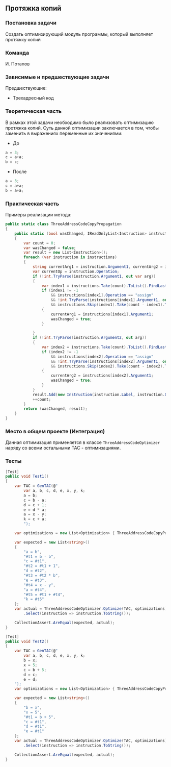 ## Протяжка копий

### Постановка задачи
Создать оптимизирующий модуль программы, который выполняет протяжку копий

### Команда
И. Потапов

### Зависимые и предшествующие задачи
Предшествующие:

- Трехадресный код

### Теоретическая часть
В рамках этой задачи необходимо было реализовать оптимизацию протяжка копий. Суть данной оптимизации заключается в том, чтобы заменить в выражениях переменные их значениями:

* До 

```csharp
a = 3;
с = a+a;
b = c;
```

* После

```csharp
a = 3;
с = a+a;
b = a+a;
```

### Практическая часть
Примеры реализации метода:

```csharp
public static class ThreeAddressCodeCopyPropagation
{
    public static (bool wasChanged, IReadOnlyList<Instruction> instructions) PropagateCopies(IReadOnlyList<Instruction> instructions)
    {
        var count = 0;
        var wasChanged = false;
        var result = new List<Instruction>();
        foreach (var instruction in instructions)
        {
            string currentArg1 = instruction.Argument1, currentArg2 = instruction.Argument2;
            var currentOp = instruction.Operation;
            if (!int.TryParse(instruction.Argument1, out var arg))
            {
                var index1 = instructions.Take(count).ToList().FindLastIndex(x => x.Result == instruction.Argument1);
                if (index1 != -1
                    && instructions[index1].Operation == "assign"
                    && !int.TryParse(instructions[index1].Argument1, out arg)
                    && instructions.Skip(index1).Take(count - index1).ToList().FindLastIndex(x => x.Result == instructions[index1].Argument1) == -1)
                {
                    currentArg1 = instructions[index1].Argument1;
                    wasChanged = true;
                }

            }
            if (!int.TryParse(instruction.Argument2, out arg))
            {
                var index2 = instructions.Take(count).ToList().FindLastIndex(x => x.Result == instruction.Argument2);
                if (index2 != -1
                    && instructions[index2].Operation == "assign"
                    && !int.TryParse(instructions[index2].Argument1, out arg)
                    && instructions.Skip(index2).Take(count - index2).ToList().FindLastIndex(x => x.Result == instructions[index2].Argument1) == -1)
                {
                    currentArg2 = instructions[index2].Argument1;
                    wasChanged = true;
                }
            }
            result.Add(new Instruction(instruction.Label, instruction.Operation, currentArg1, currentArg2, instruction.Result));
            ++count;
        }
        return (wasChanged, result);
    }
}
```

### Место в общем проекте (Интеграция)
Данная оптимизация применяется в классе `ThreeAddressCodeOptimizer` наряду со всеми остальными TAC - оптимизациями.

### Тесты

```csharp
[Test]
public void Test1()
{
    var TAC = GenTAC(@"
        var a, b, c, d, e, x, y, k;
        a = b;
        c = b - a;
        d = c + 1;
        e = d * a;
        a = x - y;
        k = c + a;
        ");

    var optimizations = new List<Optimization> { ThreeAddressCodeCopyPropagation.PropagateCopies };

    var expected = new List<string>()
    {
        "a = b",
        "#t1 = b - b",
        "c = #t1",
        "#t2 = #t1 + 1",
        "d = #t2",
        "#t3 = #t2 * b",
        "e = #t3",
        "#t4 = x - y",
        "a = #t4",
        "#t5 = #t1 + #t4",
        "k = #t5"
    };
    var actual = ThreeAddressCodeOptimizer.Optimize(TAC, optimizations)
        .Select(instruction => instruction.ToString());

    CollectionAssert.AreEqual(expected, actual);
}

[Test]
public void Test2()
{
    var TAC = GenTAC(@"
        var a, b, c, d, e, x, y, k;
        b = x;
        x = 5;
        c = b + 5;
        d = c;
        e = d;
    ");
    var optimizations = new List<Optimization> { ThreeAddressCodeCopyPropagation.PropagateCopies };

    var expected = new List<string>()
    {
        "b = x",
        "x = 5",
        "#t1 = b + 5",
        "c = #t1",
        "d = #t1",
        "e = #t1"
    };
    var actual = ThreeAddressCodeOptimizer.Optimize(TAC, optimizations)
        .Select(instruction => instruction.ToString());

    CollectionAssert.AreEqual(expected, actual);
}
```